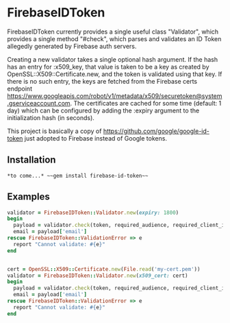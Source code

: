 # FirebaseIDToken

FirebaseIDToken currently provides a single useful class "Validator", which provides a single method "#check", which parses and validates an ID Token allegedly generated by Firebase auth servers.

Creating a new validator takes a single optional hash argument. If the hash has an entry for :x509_key, that value is taken to be a key as created by OpenSSL::X509::Certificate.new, and the token is validated using that key.  If there is no such entry, the keys are fetched from the Firebase certs endpoint https://www.googleapis.com/robot/v1/metadata/x509/securetoken@system.gserviceaccount.com. The certificates are cached for some time (default: 1 day) which can be configured by adding the :expiry argument to the initialization hash (in seconds).

This project is basically a copy of <https://github.com/google/google-id-token> just adopted to Firebase instead of Google tokens.

## Installation

    *to come...* ~~gem install firebase-id-token~~

## Examples

``` ruby
validator = FirebaseIDToken::Validator.new(expiry: 1800)
begin
  payload = validator.check(token, required_audience, required_client_id)
  email = payload['email']
rescue FirebaseIDToken::ValidationError => e
  report "Cannot validate: #{e}"
end


cert = OpenSSL::X509::Certificate.new(File.read('my-cert.pem'))
validator = FirebaseIDToken::Validator.new(x509_cert: cert)
begin
  payload = validator.check(token, required_audience, required_client_id)
  email = payload['email']
rescue FirebaseIDToken::ValidationError => e
  report "Cannot validate: #{e}"
end
```

